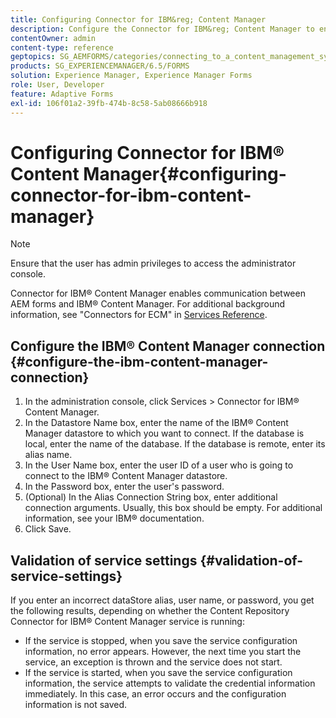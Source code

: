 ```yaml
---
title: Configuring Connector for IBM&reg; Content Manager
description: Configure the Connector for IBM&reg; Content Manager to enable communication between AEM forms and IBM&reg; Content Manager.
contentOwner: admin
content-type: reference
geptopics: SG_AEMFORMS/categories/connecting_to_a_content_management_system
products: SG_EXPERIENCEMANAGER/6.5/FORMS
solution: Experience Manager, Experience Manager Forms
role: User, Developer
feature: Adaptive Forms
exl-id: 106f01a2-39fb-474b-8c58-5ab08666b918
---
```

# Configuring Connector for IBM&reg; Content Manager{#configuring-connector-for-ibm-content-manager}

>[!NOTE]
> 
> Ensure that the user has admin privileges to access the administrator console.

Connector for IBM&reg; Content Manager enables communication between AEM forms and IBM&reg; Content Manager. For additional background information, see "Connectors for ECM" in [Services Reference](https://www.adobe.com/go/learn_aemforms_services_63).

## Configure the IBM&reg; Content Manager connection {#configure-the-ibm-content-manager-connection}

1. In the administration console, click Services &gt; Connector for IBM&reg; Content Manager.
1. In the Datastore Name box, enter the name of the IBM&reg; Content Manager datastore to which you want to connect. If the database is local, enter the name of the database. If the database is remote, enter its alias name.
1. In the User Name box, enter the user ID of a user who is going to connect to the IBM&reg; Content Manager datastore.
1. In the Password box, enter the user's password.
1. (Optional) In the Alias Connection String box, enter additional connection arguments. Usually, this box should be empty. For additional information, see your IBM&reg; documentation.
1. Click Save.

## Validation of service settings {#validation-of-service-settings}

If you enter an incorrect dataStore alias, user name, or password, you get the following results, depending on whether the Content Repository Connector for IBM&reg; Content Manager service is running:

* If the service is stopped, when you save the service configuration information, no error appears. However, the next time you start the service, an exception is thrown and the service does not start.
* If the service is started, when you save the service configuration information, the service attempts to validate the credential information immediately. In this case, an error occurs and the configuration information is not saved.

